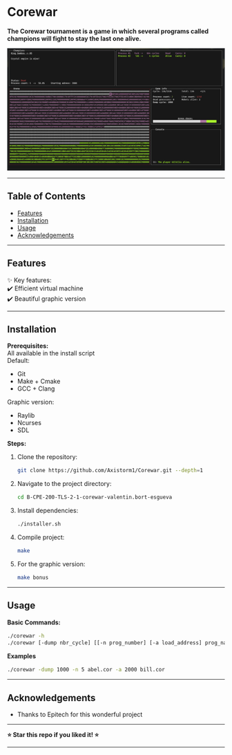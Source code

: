# **Corewar**

**The Corewar tournament is a game in which several programs called champions will fight to stay the last one alive.**

![Corewar](assets/screenshot_corewar.png)

---

## **Table of Contents**
- [Features](#features)
- [Installation](#installation)
- [Usage](#usage)
- [Acknowledgements](#acknowledgements)

---

## **Features**
✨ Key features: <br>
✔️ Efficient virtual machine <br>
✔️ Beautiful graphic version <br>

---

## **Installation**
**Prerequisites:** <br>
All available in the install script <br>
Default:
- Git
- Make + Cmake
- GCC + Clang

Graphic version:
- Raylib
- Ncurses
- SDL

**Steps:**
1. Clone the repository:
   ```sh
   git clone https://github.com/Axistorm1/Corewar.git --depth=1
   ```
2. Navigate to the project directory:
   ```sh
   cd B-CPE-200-TLS-2-1-corewar-valentin.bort-esgueva
   ```
3. Install dependencies:
   ```sh
   ./installer.sh
   ```
4. Compile project:
   ```sh
   make
   ```
4. For the graphic version:
   ```sh
   make bonus
   ```
---

## **Usage**
**Basic Commands:**
  ```sh
  ./corewar -h
  ./corewar [-dump nbr_cycle] [[-n prog_number] [-a load_address] prog_name] ...
  ```
**Examples**
```sh
./corewar -dump 1000 -n 5 abel.cor -a 2000 bill.cor
```

---

## **Acknowledgements**
- Thanks to Epitech for this wonderful project

---

**⭐ Star this repo if you liked it! ⭐**

---
